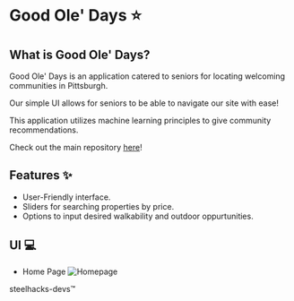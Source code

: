 # Good Ole' Days ⭐️

## What is Good Ole' Days?
Good Ole' Days is an application catered to seniors for locating welcoming communities in Pittsburgh.<br>

Our simple UI allows for seniors to be able to navigate our site with ease!

This application utilizes machine learning principles to give community recommendations.<br>

Check out the main repository [here](https://github.com/steelhacks-2025-devs/main)! <br>


## Features ✨
- User-Friendly interface.
- Sliders for searching properties by price.
- Options to input desired walkability and outdoor oppurtunities.

## UI 💻
- Home Page
  ![Homepage](./homepage.png)

steelhacks-devs™
<!--

**Here are some ideas to get you started:**

🙋‍♀️ A short introduction - what is your organization all about?
🌈 Contribution guidelines - how can the community get involved?
👩‍💻 Useful resources - where can the community find your docs? Is there anything else the community should know?
🍿 Fun facts - what does your team eat for breakfast?
🧙 Remember, you can do mighty things with the power of [Markdown](https://docs.github.com/github/writing-on-github/getting-started-with-writing-and-formatting-on-github/basic-writing-and-formatting-syntax)
-->
